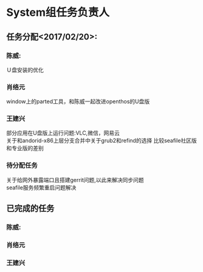 # System组任务负责人
## 任务分配<2017/02/20>:
### 陈威:
Ｕ盘安装的优化　
### 肖络元
window上的parted工具，和陈威一起改进openthos的U盘版
### 王建兴
部分应用在U盘版上运行问题:VLC,微信，网易云  
关于和andorid-x86上层分支合并中关于grub2和refind的选择
比较seafile社区版和专业版的差别  
### 待分配任务
关于给网外暴露端口且搭建gerrit问题,以此来解决同步问题  
seafile服务频繁重启问题解决    

## 已完成的任务  
### 陈威:
### 肖络元
### 王建兴
